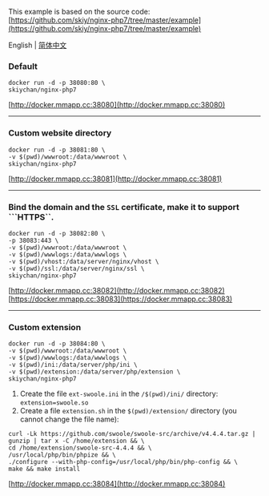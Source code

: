 
This example is based on the source code:   
[https://github.com/skiy/nginx-php7/tree/master/example](https://github.com/skiy/nginx-php7/tree/master/example)
   
English | [简体中文](./README_CN.md)

### Default
```
docker run -d -p 38080:80 \
skiychan/nginx-php7
```
[http://docker.mmapp.cc:38080](http://docker.mmapp.cc:38080)

------

### Custom website directory
```
docker run -d -p 38081:80 \
-v $(pwd)/wwwroot:/data/wwwroot \
skiychan/nginx-php7
```
[http://docker.mmapp.cc:38081](http://docker.mmapp.cc:38081)

------

### Bind the domain and the ```SSL``` certificate, make it to support ```HTTPS``.
```
docker run -d -p 38082:80 \
-p 38083:443 \
-v $(pwd)/wwwroot:/data/wwwroot \
-v $(pwd)/wwwlogs:/data/wwwlogs \
-v $(pwd)/vhost:/data/server/nginx/vhost \
-v $(pwd)/ssl:/data/server/nginx/ssl \
skiychan/nginx-php7
```       
[http://docker.mmapp.cc:38082](http://docker.mmapp.cc:38082)    
[https://docker.mmapp.cc:38083](https://docker.mmapp.cc:38083)    

------

### Custom extension
```
docker run -d -p 38084:80 \
-v $(pwd)/wwwroot:/data/wwwroot \
-v $(pwd)/wwwlogs:/data/wwwlogs \
-v $(pwd)/ini:/data/server/php/ini \
-v $(pwd)/extension:/data/server/php/extension \
skiychan/nginx-php7
```
1. Create the file ```ext-swoole.ini``` in the ```/$(pwd)/ini/``` directory: ```extension=swoole.so```      
2. Create a file ```extension.sh``` in the ```$(pwd)/extension/``` directory (you cannot change the file name):   
```
curl -Lk https://github.com/swoole/swoole-src/archive/v4.4.4.tar.gz | gunzip | tar x -C /home/extension && \
cd /home/extension/swoole-src-4.4.4 && \
/usr/local/php/bin/phpize && \
./configure --with-php-config=/usr/local/php/bin/php-config && \
make && make install
```   
[http://docker.mmapp.cc:38084](http://docker.mmapp.cc:38084)